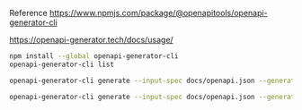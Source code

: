 Reference https://www.npmjs.com/package/@openapitools/openapi-generator-cli

https://openapi-generator.tech/docs/usage/ 
``` bash
npm install --global openapi-generator-cli
openapi-generator-cli list
```

``` bash
openapi-generator-cli generate --input-spec docs/openapi.json --generator-name typescript-angular --output ./src/app/openapi
```

``` bash
openapi-generator-cli generate --input-spec docs/openapi.json --generator-name typescript-angular --output ./src/app/openapi --additional-properties=ngVersion=18.2.12,npmName=restClient,supportsES6=true,npmVersion=10.8.2,withInterfaces=true
``` 
